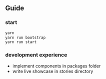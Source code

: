 ## Guide

### start
```js
yarn
yarn run bootstrap
yarn run start
```

### development experience
 - implement components in packages folder
 - write live showcase in stories directory
